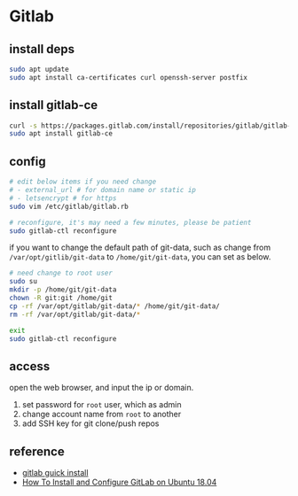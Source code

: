 # Gitlab

## install deps

```bash
sudo apt update
sudo apt install ca-certificates curl openssh-server postfix
```

## install gitlab-ce

```bash
curl -s https://packages.gitlab.com/install/repositories/gitlab/gitlab-ce/script.deb.sh | sudo bash
sudo apt install gitlab-ce
```

## config

```bash
# edit below items if you need change
# - external_url # for domain name or static ip
# - letsencrypt # for https
sudo vim /etc/gitlab/gitlab.rb

# reconfigure, it's may need a few minutes, please be patient
sudo gitlab-ctl reconfigure
```

if you want to change the default path of git-data, such as change from `/var/opt/gitlib/git-data` to `/home/git/git-data`, you can set as below.

```bash
# need change to root user
sudo su
mkdir -p /home/git/git-data
chown -R git:git /home/git
cp -rf /var/opt/gitlab/git-data/* /home/git/git-data/
rm -rf /var/opt/gitlab/git-data/*

exit
sudo gitlab-ctl reconfigure
```

## access

open the web browser, and input the ip or domain.

1. set password for `root` user, which as admin
2. change account name from `root` to another
3. add SSH key for git clone/push repos

## reference

- [gitlab guick install](https://packages.gitlab.com/gitlab/gitlab-ce/install)
- [How To Install and Configure GitLab on Ubuntu 18.04](https://www.digitalocean.com/community/tutorials/how-to-install-and-configure-gitlab-on-ubuntu-18-04)
